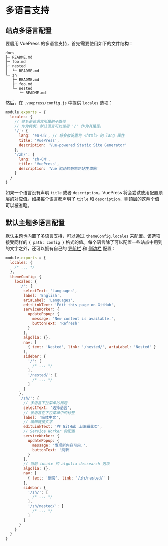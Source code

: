 # 多语言支持

## 站点多语言配置

要启用 VuePress 的多语言支持，首先需要使用如下的文件结构：

```
docs
├─ README.md
├─ foo.md
├─ nested
│  └─ README.md
└─ zh
   ├─ README.md
   ├─ foo.md
   └─ nested
      └─ README.md
```

然后，在 `.vuepress/config.js` 中提供 `locales` 选项：

```js
module.exports = {
  locales: {
    // 键名是该语言所属的子路径
    // 作为特例，默认语言可以使用 '/' 作为其路径。
    '/': {
      lang: 'en-US', // 将会被设置为 <html> 的 lang 属性
      title: 'VuePress',
      description: 'Vue-powered Static Site Generator'
    },
    '/zh/': {
      lang: 'zh-CN',
      title: 'VuePress',
      description: 'Vue 驱动的静态网站生成器'
    }
  }
}
```

如果一个语言没有声明 `title` 或者 `description`，VuePress 将会尝试使用配置顶层的对应值。如果每个语言都声明了 `title` 和 `description`，则顶层的这两个值可以被省略。

## 默认主题多语言配置

默认主题也内置了多语言支持，可以通过 `themeConfig.locales` 来配置。该选项接受同样的 `{ path: config }` 格式的值。每个语言除了可以配置一些站点中用到的文字之外，还可以拥有自己的 [导航栏](../theme/default-theme-config.md#导航栏) 和 [侧边栏](../theme/default-theme-config.md#侧边栏) 配置：

```js
module.exports = {
  locales: {
    /* ... */
  },
  themeConfig: {
    locales: {
      '/': {
        selectText: 'Languages',
        label: 'English',
        ariaLabel: 'Languages',
        editLinkText: 'Edit this page on GitHub',
        serviceWorker: {
          updatePopup: {
            message: 'New content is available.',
            buttonText: 'Refresh'
          }
        },
        algolia: {},
        nav: [
          { text: 'Nested', link: '/nested/', ariaLabel: 'Nested' }
        ],
        sidebar: {
          '/': [
            /* ... */
          ],
          '/nested/': [
            /* ... */
          ]
        }
      },
      '/zh/': {
        // 多语言下拉菜单的标题
        selectText: '选择语言',
        // 该语言在下拉菜单中的标签
        label: '简体中文',
        // 编辑链接文字
        editLinkText: '在 GitHub 上编辑此页',
        // Service Worker 的配置
        serviceWorker: {
          updatePopup: {
            message: '发现新内容可用.',
            buttonText: '刷新'
          }
        },
        // 当前 locale 的 algolia docsearch 选项
        algolia: {},
        nav: [
          { text: '嵌套', link: '/zh/nested/' }
        ],
        sidebar: {
          '/zh/': [
            /* ... */
          ],
          '/zh/nested/': [
            /* ... */
          ]
        }
      }
    }
  }
}
```
